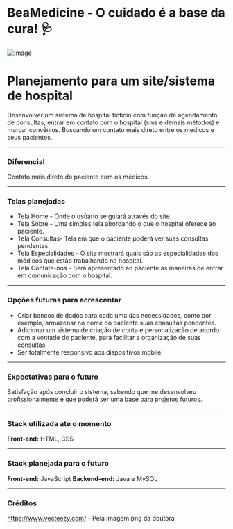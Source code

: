 # BeaMedicine - O cuidado é a base da cura! 🩺

![image](https://github.com/user-attachments/assets/fb2d14bf-63b5-40de-95a7-ea5b85ae0d2c)


# Planejamento para um site/sistema de hospital 

Desenvolver um sistema de hospital fictício com função de agendamento de consultas, entrar em contato com o hospital (sms e demais métodos) e marcar convênios. Buscando um contato mais direto entre os medicos e seus pacientes.

---

### Diferencial

Contato mais direto do paciente com os médicos.

---

### Telas planejadas

- Tela Home - Onde o usúario se guiará através do site.
- Tela Sobre - Uma simples tela abordando o que o hospital oferece ao paciente.
- Tela Consultas- Tela em que o paciente poderá ver suas consultas pendentes.
- Tela Especialidades - O site mostrará quais são as especialidades dos médicos que estão trabalhando no hospital.
- Tela Contate-nos - Será apresentado ao paciente as maneiras de entrar em comunicação com o hospital.

---

### Opções futuras para acrescentar 

- Criar bancos de dados para cada uma das necessidades, como por exemplo, armazenar no nome do paciente suas consultas pendentes.
- Adicionar um sistema de criação de conta e personalização de acordo com a vontade do paciente, para facilitar a organização de suas consultas.
- Ser totalmente responsivo aos dispositivos mobile.

---

### Expectativas para o futuro

Satisfação após concluir o sistema, sabendo que me desenvolveu profissionalmente e que poderá ser uma base para projetos futuros.

---

### Stack utilizada ate o momento

**Front-end:** HTML, CSS

---

### Stack planejada para o futuro

**Front-end:** JavaScript
**Backend-end:** Java e MySQL

---

### Créditos

https://www.vecteezy.com/ - Pela imagem png da doutora
